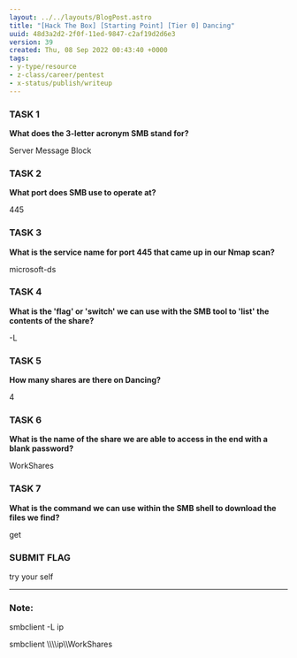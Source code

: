 ```yaml
---
layout: ../../layouts/BlogPost.astro
title: "[Hack The Box] [Starting Point] [Tier 0] Dancing"
uuid: 48d3a2d2-2f0f-11ed-9847-c2af19d2d6e3
version: 39
created: Thu, 08 Sep 2022 00:43:40 +0000
tags:
- y-type/resource
- z-class/career/pentest
- x-status/publish/writeup
---
```


### **TASK 1**

**What does the 3-letter acronym SMB stand for?**

Server Message Block

### **TASK 2**

**What port does SMB use to operate at?**

445

### **TASK 3**

**What is the service name for port 445 that came up in our Nmap scan?**

microsoft-ds

### **TASK 4**

**What is the 'flag' or 'switch' we can use with the SMB tool to 'list' the contents of the share?**

\-L

### **TASK 5**

**How many shares are there on Dancing?**

4

### **TASK 6**

**What is the name of the share we are able to access in the end with a blank password?**

WorkShares

### **TASK 7**

**What is the command we can use within the SMB shell to download the files we find?**

get

### **SUBMIT FLAG**

try your self

---

### Note:

smbclient -L ip

smbclient \\\\\\\\ip\\\\WorkShares